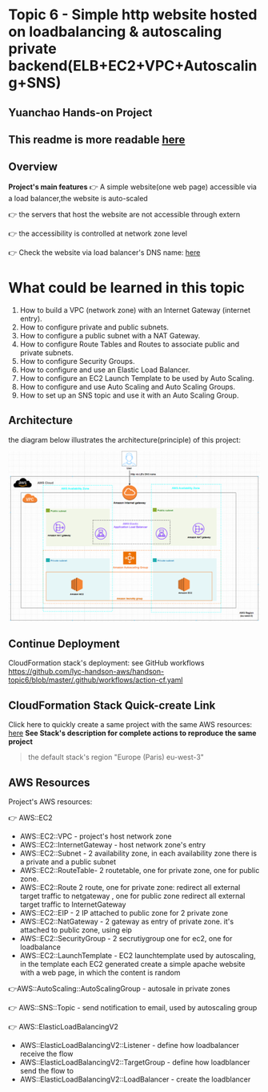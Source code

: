 # Topic 6 - Simple http website hosted on loadbalancing & autoscaling private backend(ELB+EC2+VPC+Autoscaling+SNS)
##  Yuanchao Hands-on Project

## This readme is more readable [here](https://github.com/lyc-handson-aws/handson-topic6)



## **Overview**

**Project's main features**
:point_right: A simple website(one web page) accessible via a load balancer,the website is auto-scaled

:point_right: the servers that host the website are not accessible through extern

:point_right: the accessibility is controlled at network zone level

:point_right: Check the website via load balancer's DNS name: [here](http://stack--myelb-yofujol026w2-892332491.eu-west-3.elb.amazonaws.com/)



# What could be learned in this topic

1. How to build a VPC (network zone) with an Internet Gateway (internet entry).
2. How to configure private and public subnets.
3. How to configure a public subnet with a NAT Gateway.
4. How to configure Route Tables and Routes to associate public and private subnets.
5. How to configure Security Groups.
6. How to configure and use an Elastic Load Balancer.
7. How to configure an EC2 Launch Template to be used by Auto Scaling.
8. How to configure and use Auto Scaling and Auto Scaling Groups.
9. How to set up an SNS topic and use it with an Auto Scaling Group.



## **Architecture**
the diagram below illustrates the architecture(principle) of this project:

![](images/1-architecture.png)


## Continue Deployment
CloudFormation stack's deployment: see GitHub workflows https://github.com/lyc-handson-aws/handson-topic6/blob/master/.github/workflows/action-cf.yaml

## **CloudFormation Stack Quick-create Link**
Click here to quickly create a same project with the same AWS resources:  [here](https://eu-west-3.console.aws.amazon.com/cloudformation/home?region=eu-west-3#/stacks/create/review?templateURL=https://s3bucket-handson-topic1.s3.eu-west-3.amazonaws.com/CF-template-handson-topic6.yaml)
**See Stack's description for complete actions to reproduce the same project**

> the default stack's region "Europe (Paris) eu-west-3"

## **AWS Resources**
Project's AWS resources:

:point_right: AWS::EC2
- AWS::EC2::VPC - project's host network zone
- AWS::EC2::InternetGateway - host network zone's entry
- AWS::EC2::Subnet - 2 availability zone, in each availability zone there is a private and a public subnet
- AWS::EC2::RouteTable-  2 routetable, one for private zone, one for public zone.
- AWS::EC2::Route  2 route, one for private zone: redirect all external target traffic to netgateway , one for public zone redirect all external target traffic to InternetGateway
- AWS::EC2::EIP - 2 IP attached to public zone for 2 private zone
- AWS::EC2::NatGateway - 2 gateway as entry of private zone. it's attached to public zone, using eip
- AWS::EC2::SecurityGroup - 2 secrutiygroup one for ec2, one for loadbalance
- AWS::EC2::LaunchTemplate - EC2 launchtemplate used by autoscaling, in the template each EC2 generated create a simple apache website with a web page, in which the content is random

:point_right:AWS::AutoScaling::AutoScalingGroup - autosale in private zones

:point_right: AWS::SNS::Topic - send notification to email, used by autoscaling group

:point_right: AWS::ElasticLoadBalancingV2
- AWS::ElasticLoadBalancingV2::Listener - define how loadbalancer receive the flow
- AWS::ElasticLoadBalancingV2::TargetGroup - define how loadblancer send the flow to
- AWS::ElasticLoadBalancingV2::LoadBalancer - create the loadblancer